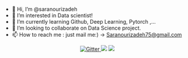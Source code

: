 - 👋 Hi, I’m @saranourizadeh
- 👀 I’m interested in Data scientist!
- 🌱 I’m currently learning Github, Deep Learning, Pytorch ,...
- 💞️ I’m looking to collaborate on Data Science project.
- 📫 How to reach me : just mail me:) -> Saranourizadeh75@gmail.com

<!---
saranourizadeh/saranourizadeh is a ✨ special ✨ repository because its `README.md` (this file) appears on your GitHub profile.
You can click the Preview link to take a look at your changes.
--->


<p align="center">
  <a href="https://badge.fury.io/js/electron-markdownify">
    <img src="https://badge.fury.io/js/electron-markdownify.svg"
         alt="Gitter">
  </a>
  <a href="https://gitter.im/amitmerchant1990/electron-markdownify"><img src="https://badges.gitter.im/I.svg"></a>
  <a href="https://www.linkedin.com/in/sara-nourizadeh-datascientist">
      <img src="https://img.shields.io/badge/LinkedIn-in-1EAEDB.svg">
  </a>
  
  </a>
</p>
